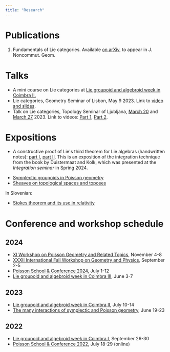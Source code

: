 ```yaml
---
title: "Research"
---
```

# Publications

1. Fundamentals of Lie categories. Available [on arXiv](https://arxiv.org/abs/2302.05233), to appear in J. Noncommut. Geom.

# Talks
<!---## Upcoming talks-->
<!---## Previous talks-->

- A mini course on Lie categories at [Lie groupoid and algebroid week in Coimbra II.](https://sites.google.com/view/ii-groupoid-week)
- Lie categories, Geometry Seminar of Lisbon, May 9 2023. Link to [video and slides](https://geolis.math.tecnico.ulisboa.pt/seminars?id=6965).
- Talk on Lie categories, Topology Seminar of Ljubljana, [March 20](https://www.fmf.uni-lj.si/en/news/event/945/zan-grad-fundamentals-of-lie-categories/) and [March 27](https://www.fmf.uni-lj.si/en/news/event/952/zan-grad-fundamentals-of-lie-categories-2-del/) 2023. Link to videos: [Part 1](https://www.youtube.com/watch?v=f6Qe1EjB-dg), [Part 2](https://www.youtube.com/watch?v=oZi-IBbPwUw).

# Expositions

- A constructive proof of Lie's third theorem for Lie algebras (handwritten notes): [part I](/pdfs/constructive-proof-lie-third-theorem-part-i.pdf), [part II](/pdfs/constructive-proof-lie-third-theorem-part-ii.pdf). This is an exposition of the integration technique from the book by Duistermaat and Kolk, which was presented at the *Integration seminar* in Spring 2024.
<!---- [On the construction of groupoid $C^*$-algebras.](/pdfs/on-the-construction-of-groupoid-c-algebras.pdf)-->
- [Symplectic groupoids in Poisson geometry](/pdfs/symplectic-groupoids-in-poisson-geometry.pdf)
- [Sheaves on topological spaces and toposes](/pdfs/sheaves-on-topological-spaces-and-toposes.pdf)

In Slovenian:

- [Stokes theorem and its use in relativity](/pdfs/stokes-in-relativnost.pdf)

# Conference and workshop schedule

## 2024
- [XI Workshop on Poisson Geometry and Related Topics](https://poissongeometry.github.io/), November 4-8
- [XXXII International Fall Workshop on Geometry and Physics](https://www.uc.pt/events/ifwgp2024/), September 2-5
- [Poisson School & Conference 2024](https://sites.google.com/view/poisson2024/poisson-2024/), July 1-12
- [Lie groupoid and algebroid week in Coimbra III](https://sites.google.com/view/lie-groupoid-week-iii/home), June 3-7

## 2023
- [Lie groupoid and algebroid week in Coimbra II](https://sites.google.com/view/ii-groupoid-week), July 10-14
- [The many interactions of symplectic and Poisson geometry](https://sites.google.com/view/weinstein80), June 19-23

## 2022
- [Lie groupoid and algebroid week in Coimbra I](https://sites.google.com/view/lie-groupoid-coimbra/home), September 26-30
- [Poisson School & Conference 2022](https://www.icmat.es/congresos/2022/poisson/index.php), July 18-29 (online)